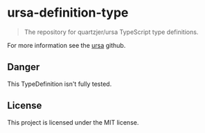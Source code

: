 # ursa-definition-type

> The repository for quartzjer/ursa TypeScript type definitions.

For more information see the [ursa](https://github.com/quartzjer/ursa) github.

## Danger

This TypeDefinition isn't fully tested.

## License

This project is licensed under the MIT license.
